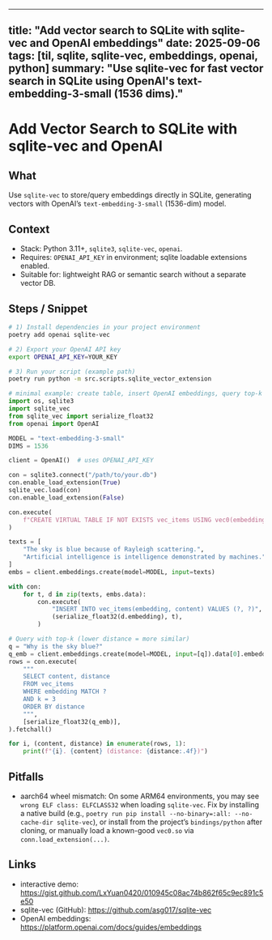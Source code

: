 <!-- Filename: 2025-09-06_til_sqlite-vec-openai-embeddings.md -->
---
title: "Add vector search to SQLite with sqlite-vec and OpenAI embeddings"
date: 2025-09-06
tags: [til, sqlite, sqlite-vec, embeddings, openai, python]
summary: "Use sqlite-vec for fast vector search in SQLite using OpenAI's text-embedding-3-small (1536 dims)."
---

# Add Vector Search to SQLite with sqlite-vec and OpenAI

## What
Use `sqlite-vec` to store/query embeddings directly in SQLite, generating vectors with OpenAI’s `text-embedding-3-small` (1536-dim) model.

## Context
- Stack: Python 3.11+, `sqlite3`, `sqlite-vec`, `openai`.
- Requires: `OPENAI_API_KEY` in environment; sqlite loadable extensions enabled.
- Suitable for: lightweight RAG or semantic search without a separate vector DB.

## Steps / Snippet
```bash
# 1) Install dependencies in your project environment
poetry add openai sqlite-vec

# 2) Export your OpenAI API key
export OPENAI_API_KEY=YOUR_KEY

# 3) Run your script (example path)
poetry run python -m src.scripts.sqlite_vector_extension
```

```python
# minimal example: create table, insert OpenAI embeddings, query top-k
import os, sqlite3
import sqlite_vec
from sqlite_vec import serialize_float32
from openai import OpenAI

MODEL = "text-embedding-3-small"
DIMS = 1536

client = OpenAI()  # uses OPENAI_API_KEY

con = sqlite3.connect("/path/to/your.db")
con.enable_load_extension(True)
sqlite_vec.load(con)
con.enable_load_extension(False)

con.execute(
    f"CREATE VIRTUAL TABLE IF NOT EXISTS vec_items USING vec0(embedding float[{DIMS}], content TEXT)"
)

texts = [
    "The sky is blue because of Rayleigh scattering.",
    "Artificial intelligence is intelligence demonstrated by machines.",
]
embs = client.embeddings.create(model=MODEL, input=texts)

with con:
    for t, d in zip(texts, embs.data):
        con.execute(
            "INSERT INTO vec_items(embedding, content) VALUES (?, ?)",
            (serialize_float32(d.embedding), t),
        )

# Query with top-k (lower distance = more similar)
q = "Why is the sky blue?"
q_emb = client.embeddings.create(model=MODEL, input=[q]).data[0].embedding
rows = con.execute(
    """
    SELECT content, distance
    FROM vec_items
    WHERE embedding MATCH ?
    AND k = 3
    ORDER BY distance
    """,
    [serialize_float32(q_emb)],
).fetchall()

for i, (content, distance) in enumerate(rows, 1):
    print(f"{i}. {content} (distance: {distance:.4f})")
```

## Pitfalls
- aarch64 wheel mismatch: On some ARM64 environments, you may see `wrong ELF class: ELFCLASS32` when loading `sqlite-vec`. Fix by installing a native build (e.g., `poetry run pip install --no-binary=:all: --no-cache-dir sqlite-vec`), or install from the project’s `bindings/python` after cloning, or manually load a known-good `vec0.so` via `conn.load_extension(...)`.

## Links
- interactive demo: https://gist.github.com/LxYuan0420/010945c08ac74b862f65c9ec891c5e50
- sqlite-vec (GitHub): https://github.com/asg017/sqlite-vec
- OpenAI embeddings: https://platform.openai.com/docs/guides/embeddings
